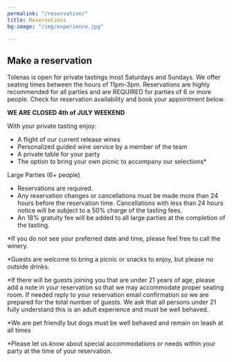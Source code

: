 ```yaml
---
permalink: "/reservation/"
title: Reservations
bg-image: "/img/experience.jpg"

---
```

## Make a reservation

Tolenas is open for private tastings most Saturdays and Sundays. We offer seating times between the hours of 11pm-3pm. Reservations are highly recommended for all parties and are REQUIRED for parties of 6 or more people. Check for reservation availability and book your appointment below.

**WE ARE CLOSED 4th of JULY WEEKEND**

With your private tasting enjoy:

* A flight of our current release wines
* Personalized guided wine service by a member of the team
* A private table for your party
* The option to bring your own picnic to accompany our selections*

Large Parties (6+ people)

* Reservations are required.
* Any reservation changes or cancellations must be made more than 24 hours before the reservation time. Cancellations with less than 24 hours notice will be subject to a 50% charge of the tasting fees.
* An 18% gratuity fee will be added to all large parties at the completion of the tasting.

\*If you do not see your preferred date and time, please feel free to call the winery.

\*Guests are welcome to bring a picnic or snacks to enjoy, but please no outside drinks.

\*If there will be guests joining you that are under 21 years of age, please add a note in your reservation so that we may accommodate proper seating room. If needed reply to your reservation email confirmation so we are prepared for the total number of guests.  We ask that all persons under 21 fully understand this is an adult experience and must be well behaved. 

\*We are pet friendly but dogs must be well behaved and remain on leash at all times

\*Please let us know about special accommodations or needs within your party at the time of your reservation.

<div id="c7-content"></div>